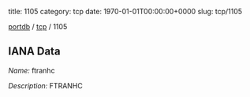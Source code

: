title: 1105
category: tcp
date: 1970-01-01T00:00:00+0000
slug: tcp/1105

[portdb](/) / [tcp](/category/tcp.html) / 1105


## IANA Data

_Name:_ ftranhc

_Description:_ FTRANHC

